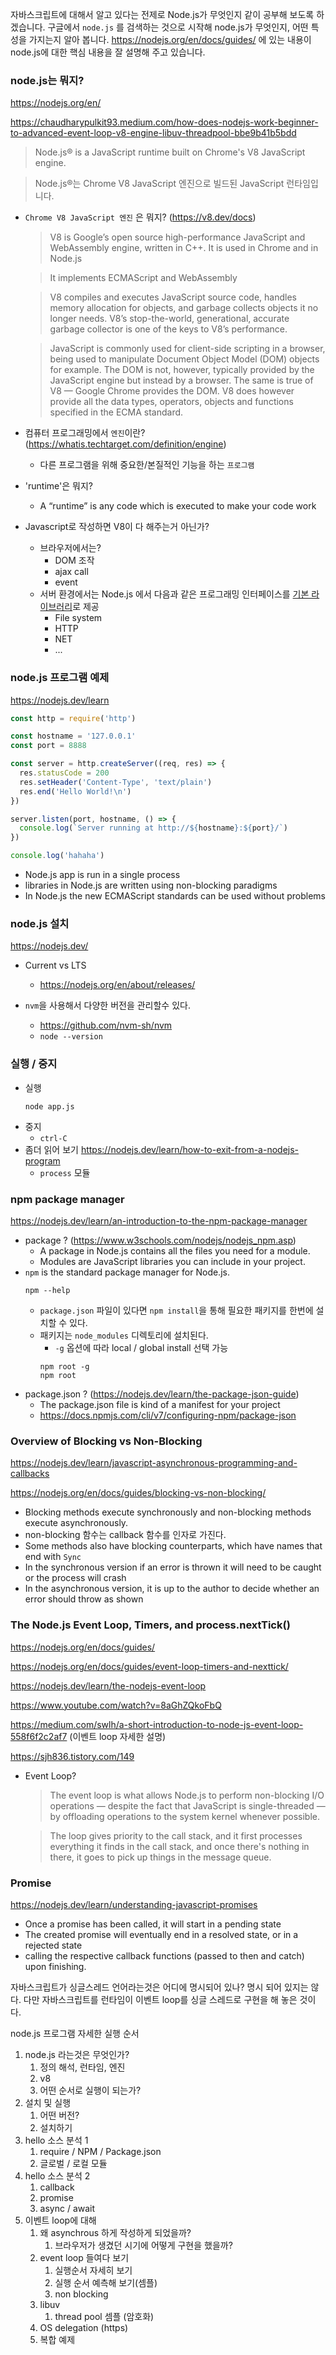 자바스크립트에 대해서 알고 있다는 전제로 Node.js가 무엇인지 같이 공부해 보도록 하겠습니다.
구글에서 `node.js` 를 검색하는 것으로 시작해 node.js가 무엇인지, 어떤 특성을 가지는지 알아 봅니다.
https://nodejs.org/en/docs/guides/ 에 있는 내용이 node.js에 대한 핵심 내용을 잘 설명해 주고 있습니다.


### node.js는 뭐지?
https://nodejs.org/en/

https://chaudharypulkit93.medium.com/how-does-nodejs-work-beginner-to-advanced-event-loop-v8-engine-libuv-threadpool-bbe9b41b5bdd

> Node.js® is a JavaScript runtime built on Chrome's V8 JavaScript engine.

> Node.js®는 Chrome V8 JavaScript 엔진으로 빌드된 JavaScript 런타임입니다.

- `Chrome V8 JavaScript 엔진` 은 뭐지? (https://v8.dev/docs)  
  > V8 is Google’s open source high-performance JavaScript and WebAssembly engine, written in C++. It is used in Chrome and in Node.js

  > It implements ECMAScript and WebAssembly

  > V8 compiles and executes JavaScript source code, handles memory allocation for objects, and garbage collects objects it no longer needs. V8’s stop-the-world, generational, accurate garbage collector is one of the keys to V8’s performance.

  > JavaScript is commonly used for client-side scripting in a browser, being used to manipulate Document Object Model (DOM) objects for example. The DOM is not, however, typically provided by the JavaScript engine but instead by a browser. The same is true of V8 — Google Chrome provides the DOM. V8 does however provide all the data types, operators, objects and functions specified in the ECMA standard.

- 컴퓨터 프로그래밍에서 `엔진`이란? (https://whatis.techtarget.com/definition/engine)
  - 다른 프로그램을 위해 중요한/본질적인 기능을 하는 `프로그램`

- 'runtime'은 뭐지?
  - A “runtime” is any code which is executed to make your code work

- Javascript로 작성하면 V8이 다 해주는거 아닌가?
  - 브라우저에서는?
    - DOM 조작
    - ajax call 
    - event
  - 서버 환경에서는 Node.js 에서 다음과 같은 프로그래밍 인터페이스를 [기본 라이브러리](https://nodejs.org/api/)로 제공
    - File system
    - HTTP
    - NET
    - ...
  
### node.js 프로그램 예제
https://nodejs.dev/learn

```js
const http = require('http')

const hostname = '127.0.0.1'
const port = 8888

const server = http.createServer((req, res) => {
  res.statusCode = 200
  res.setHeader('Content-Type', 'text/plain')
  res.end('Hello World!\n')
})

server.listen(port, hostname, () => {
  console.log(`Server running at http://${hostname}:${port}/`)
})

console.log('hahaha')
```

- Node.js app is run in a single process
- libraries in Node.js are written using non-blocking paradigms
- In Node.js the new ECMAScript standards can be used without problems

### node.js 설치
https://nodejs.dev/

- Current vs LTS 
  - https://nodejs.org/en/about/releases/

- `nvm`을 사용해서 다양한 버전을 관리할수 있다.
  - https://github.com/nvm-sh/nvm
  - `node --version`  

### 실행 / 중지
- 실행
  ```
  node app.js
  ```
- 중지
  - `ctrl-C`
- 좀더 읽어 보기 https://nodejs.dev/learn/how-to-exit-from-a-nodejs-program
  - `process` 모듈

### npm package manager
https://nodejs.dev/learn/an-introduction-to-the-npm-package-manager

- package ? (https://www.w3schools.com/nodejs/nodejs_npm.asp)
  - A package in Node.js contains all the files you need for a module.
  - Modules are JavaScript libraries you can include in your project.
- `npm` is the standard package manager for Node.js.
  ```
  npm --help
  ```
  - `package.json` 파일이 있다면 `npm install`을 통해 필요한 패키지를 한번에 설치할 수 있다. 
  - 패키지는 `node_modules` 디렉토리에 설치된다.
    - `-g` 옵션에 따라 local / global install 선택 가능
    ```
    npm root -g
    npm root
    ```
- package.json ? (https://nodejs.dev/learn/the-package-json-guide)
  - The package.json file is kind of a manifest for your project
  - https://docs.npmjs.com/cli/v7/configuring-npm/package-json

### Overview of Blocking vs Non-Blocking 
https://nodejs.dev/learn/javascript-asynchronous-programming-and-callbacks

https://nodejs.org/en/docs/guides/blocking-vs-non-blocking/

- Blocking methods execute synchronously and non-blocking methods execute asynchronously.
- non-blocking 함수는 callback 함수를 인자로 가진다.
- Some methods also have blocking counterparts, which have names that end with `Sync`
- In the synchronous version if an error is thrown it will need to be caught or the process will crash
- In the asynchronous version, it is up to the author to decide whether an error should throw as shown

### The Node.js Event Loop, Timers, and process.nextTick()
https://nodejs.org/en/docs/guides/

https://nodejs.org/en/docs/guides/event-loop-timers-and-nexttick/

https://nodejs.dev/learn/the-nodejs-event-loop

https://www.youtube.com/watch?v=8aGhZQkoFbQ

https://medium.com/swlh/a-short-introduction-to-node-js-event-loop-558f6f2c2af7 (이벤트 loop 자세한 설명)

https://sjh836.tistory.com/149

- Event Loop?
  > The event loop is what allows Node.js to perform non-blocking I/O operations — despite the fact that JavaScript is single-threaded — by offloading operations to the system kernel whenever possible.
  
  > The loop gives priority to the call stack, and it first processes everything it finds in the call stack, and once there's nothing in there, it goes to pick up things in the message queue.


### Promise
https://nodejs.dev/learn/understanding-javascript-promises

- Once a promise has been called, it will start in a pending state
- The created promise will eventually end in a resolved state, or in a rejected state
- calling the respective callback functions (passed to then and catch) upon finishing.



자바스크립트가 싱글스레드 언어라는것은 어디에 명시되어 있나?
명시 되어 있지는 않다. 다만 자바스크립트를 런타임이 이벤트 loop를 싱글 스레드로 구현을 해 놓은 것이다.

node.js 프로그램 자세한  실행 순서



1. node.js 라는것은 무엇인가? 
   1. 정의 해석, 런타임, 엔진
   2. v8
   3. 어떤 순서로 실행이 되는가?
2. 설치 및 실행
   1. 어떤 버전?
   2. 설치하기
3. hello 소스 분석 1
   1. require / NPM / Package.json
   2. 글로벌 / 로컬 모듈
4. hello 소스 분석 2
   1. callback
   2. promise
   3. async / await
5. 이벤트 loop에 대해
   1. 왜 asynchrous 하게 작성하게 되었을까?
      1. 브라우저가 생겼던 시기에 어떻게 구현을 했을까?
   2. event loop 들여다 보기
      1. 실행순서 자세히 보기
      2. 실행 순서 예측해 보기(셈플)
      3. non blocking 
   3. libuv
      1. thread pool 셈플 (암호화)
   4. OS delegation (https)
   5. 복합 예제
   
